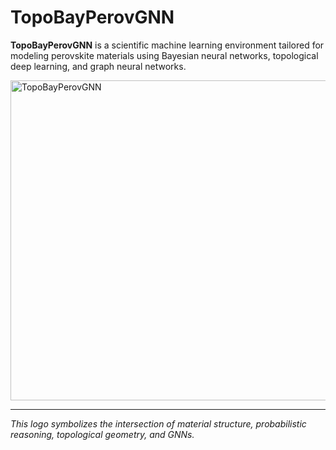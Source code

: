# TopoBayPerovGNN

**TopoBayPerovGNN** is a scientific machine learning environment tailored for modeling perovskite materials using Bayesian neural networks, topological deep learning, and graph neural networks.

<img width="512" height="512" alt="TopoBayPerovGNN" src="https://github.com/user-attachments/assets/fd7a2b71-c4bf-4d2c-8f5b-85b32567b23d" />

---
*This logo symbolizes the intersection of material structure, probabilistic reasoning, topological geometry, and GNNs.*
